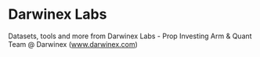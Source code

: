 # Darwinex Labs
Datasets, tools and more from Darwinex Labs - Prop Investing Arm &amp; Quant Team @ Darwinex (www.darwinex.com)

